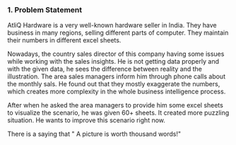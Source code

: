 ### 1. Problem Statement

AtliQ Hardware is a very well-known hardware seller in India. They have business in many regions, selling different parts of computer. 
They maintain their numbers in different excel sheets. 

Nowadays, the country sales director of this company having some issues while working with the sales insights. He is not getting 
data properly and with the given data, he sees the difference between reality and the illustration. The area sales managers 
inform him through phone calls about the monthly sals. He found out that they mostly exaggerate the numbers, which creates more 
complexity in the whole business intelligence process. 

After when he asked the area managers to provide him some excel sheets to visualize the scenario, he was given 60+ sheets. It created more 
puzzling situation. He wants to improve this scenario right now. 

There is a saying that " A picture is worth thousand words!" 
